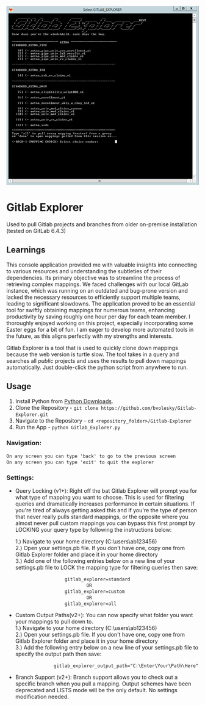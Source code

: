 ![Loading Image](/src/assets/images/mapping_selection.png)

# Gitlab Explorer
Used to pull Gitlab projects and branches from older on-premise installation (tested on GitLab 6.4.3)

## Learnings
This console application provided me with valuable insights into connecting to various resources and understanding the subtleties of their dependencies. Its primary objective was to streamline the process of retrieving complex mappings. We faced challenges with our local GitLab instance, which was running on an outdated and bug-prone version and lacked the necessary resources to efficiently support multiple teams, leading to significant slowdowns. The application proved to be an essential tool for swiftly obtaining mappings for numerous teams, enhancing productivity by saving roughly one hour per day for each team member. I thoroughly enjoyed working on this project, especially incorporating some Easter eggs for a bit of fun. I am eager to develop more automated tools in the future, as this aligns perfectly with my strengths and interests.

Gitlab Explorer is a tool that is used to quickly clone down mappings because the web version is turtle slow.
The tool takes in a query and searches all *public* projects and uses the results to pull down mappings automatically.
Just double-click the python script from anywhere to run.

## Usage
1. Install Python from [Python Downloads](https://www.python.org/downloads/).
2. Clone the Repository - ```git clone https://github.com/bvolesky/Gitlab-Explorer.git```
3. Navigate to the Repository - ```cd <repository_folder>/Gitlab-Explorer```
5. Run the App - ```python Gitlab_Explorer.py```

### Navigation:
	On any screen you can type 'back' to go to the previous screen
	On any screen you can type 'exit' to quit the explorer


### Settings:
- Query Locking (v1+):
	Right off the bat Gitlab Explorer will prompt you for what type of mapping you want to choose. This is used for filtering
	queries and dramatically increases performance in certain situations. If you're tired of always getting asked this and if you're
	the type of person that never really pulls standard mappings, or the opposite where you almost never pull custom mappings you can
	bypass this first prompt by LOCKING your query type by following the instructions below:

	1.) Navigate to your home directory (C:\users\ab123456)  
	2.) Open your settings.pb file. If you don't have one, copy one from Gitlab Explorer folder and place it in your home directory  
	3.) Add one of the following entries below on a new line of your settings.pb file to LOCK the mapping type for filtering queries then save:  
			
						gitlab_explorer=standard
								OR
						gitlab_explorer=custom
								OR
						gitlab_explorer=all

- Custom Output Paths(v2+):
	You can now specify what folder you want your mappings to pull down to.  
		1.) Navigate to your home directory (C:\users\ab123456)  
		2.) Open your settings.pb file. If you don't have one, copy one from Gitlab Explorer folder and place it in your home directory  
		3.) Add the following entry below on a new line of your settings.pb file to specify the output path then save:  
		
					gitlab_explorer_output_path="C:\Enter\Your\Path\Here"

- Branch Support (v2+):
	Branch support allows you to check out a specific branch when you pull a mapping. Output schemes have been deprecated and LISTS mode will be the only default. No settings modification needed.
